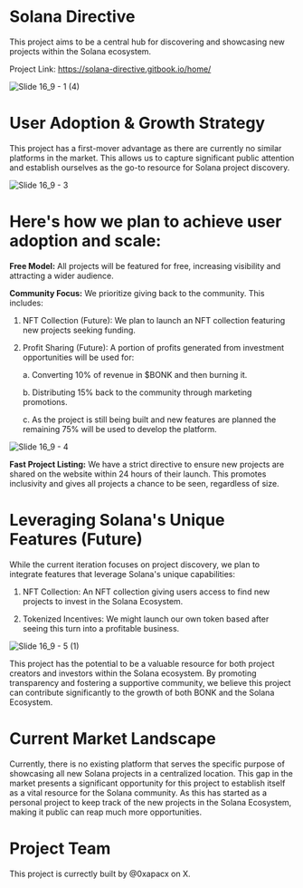 # Solana Directive

This project aims to be a central hub for discovering and showcasing new projects within the Solana ecosystem.

Project Link: https://solana-directive.gitbook.io/home/

![Slide 16_9 - 1 (4)](https://github.com/Dynomin/Solana-Directive/assets/93094896/8be02fb7-7021-4a92-95a1-0b548a1a7175)

# User Adoption & Growth Strategy

This project has a first-mover advantage as there are currently no similar platforms in the market. This allows us to capture significant public attention and establish ourselves as the go-to resource for Solana project discovery.

![Slide 16_9 - 3](https://github.com/Dynomin/Solana-Directive/assets/93094896/06ffffbd-3153-4785-93ee-72ca3c00328e)

# Here's how we plan to achieve user adoption and scale:

**Free Model:** All projects will be featured for free, increasing visibility and attracting a wider audience.


**Community Focus:** We prioritize giving back to the community. This includes:

1. NFT Collection (Future): We plan to launch an NFT collection featuring new projects seeking funding.

2. Profit Sharing (Future): A portion of profits generated from investment opportunities will be used for:

    a. Converting 10% of revenue in $BONK and then burning it.

    b. Distributing 15% back to the community through marketing promotions.

    c. As the project is still being built and new features are planned the remaining 75% will be used to develop the platform.


![Slide 16_9 - 4](https://github.com/Dynomin/Solana-Directive/assets/93094896/c528d713-b447-4ccb-bb9e-a83af5ca05d0)

**Fast Project Listing:** We have a strict directive to ensure new projects are shared on the website within 24 hours of their launch. This promotes inclusivity and gives all projects a chance to be seen, regardless of size.

# Leveraging Solana's Unique Features (Future)
While the current iteration focuses on project discovery, we plan to integrate features that leverage Solana's unique capabilities:

1. NFT Collection: An NFT collection giving users access to find new projects to invest in the Solana Ecosystem.

2. Tokenized Incentives: We might launch our own token based after seeing this turn into a profitable business.

![Slide 16_9 - 5 (1)](https://github.com/Dynomin/Solana-Directive/assets/93094896/15cee532-22b1-480f-ba4e-ec0970a2f280)

This project has the potential to be a valuable resource for both project creators and investors within the Solana ecosystem. By promoting transparency and fostering a supportive community, we believe this project can contribute significantly to the growth of both BONK and the Solana Ecosystem.

# Current Market Landscape
Currently, there is no existing platform that serves the specific purpose of showcasing all new Solana projects in a centralized location. This gap in the market presents a significant opportunity for this project to establish itself as a vital resource for the Solana community. As this has started as a personal project to keep track of the new projects in the Solana Ecosystem, making it public can reap much more opportunities. 

# Project Team
This project is currectly built by @0xapacx on X.
